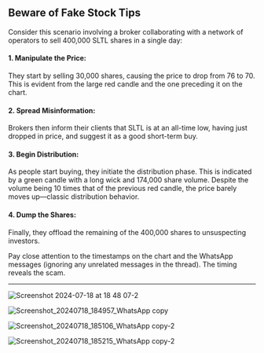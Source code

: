 ## Beware of Fake Stock Tips

Consider this scenario involving a broker collaborating with a network of operators to sell 400,000 SLTL shares in a single day:

#### 1. Manipulate the Price:
   They start by selling 30,000 shares, causing the price to drop from 76 to 70. This is evident from the large red candle and the one preceding it on the chart.
#### 2. Spread Misinformation:
   Brokers then inform their clients that SLTL is at an all-time low, having just dropped in price, and suggest it as a good short-term buy.
#### 3. Begin Distribution:
   As people start buying, they initiate the distribution phase. This is indicated by a green candle with a long wick and 174,000 share volume. Despite the volume being 10 times that of the previous red candle, the price barely moves up—classic distribution behavior.
#### 4. Dump the Shares:
   Finally, they offload the remaining of the 400,000 shares to unsuspecting investors.

Pay close attention to the timestamps on the chart and the WhatsApp messages (ignoring any unrelated messages in the thread). The timing reveals the scam.

---
![Screenshot 2024-07-18 at 18 48 07-2](https://github.com/user-attachments/assets/a4943d21-6bd1-4053-8876-d33fdfd3fee5)


![Screenshot_20240718_184957_WhatsApp copy](https://github.com/user-attachments/assets/6a015f46-2a97-4361-9a65-73d20dfc3094)

![Screenshot_20240718_185106_WhatsApp copy-2](https://github.com/user-attachments/assets/d22f5682-b8dd-4ac1-9867-15ec0fba4630)

![Screenshot_20240718_185215_WhatsApp copy-2](https://github.com/user-attachments/assets/8a288c81-fdf3-4c33-b9dd-7aae2642533f)

